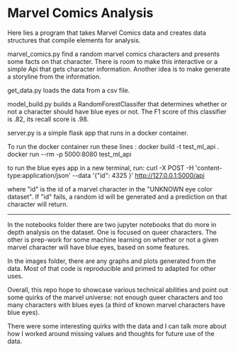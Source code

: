 # Marvel Comics Analysis

Here lies a program that takes Marvel Comics data and creates data structures that compile elements for analysis. 

marvel_comics.py find a random marvel comics characters and presents some facts on that character. There is room to make this interactive or a simple Api that gets character information. Another idea is to make generate a storyline from the information. 

get_data.py loads the data from a csv file. 

model_build.py builds a RandomForestClassifer that determines whether or not a character should have blue eyes or not. The F1 score of this classifier is .82, its recall score is .98. 

server.py is a simple flask app that runs in a docker container. 

To run the docker container run these lines :
    docker build -t test_ml_api .  
    docker run --rm -p 5000:8080 test_ml_api

to run the blue eyes app in a new terminal, run:
    curl -X POST -H 'content-type:application/json' --data '{"id": 4325 }' http://127.0.0.1:5000/api

where "id" is the id of a marvel character in the "UNKNOWN eye color dataset". If "id" fails, a random id will be generated and a prediction on that character will return. 

--------------------

In the notebooks folder there are two jupyter notebooks that do more in depth analysis on the dataset. One is focused on queer characters. The other is prep-work for some machine learning on whether or not a given marvel character will have blue eyes, based on some features. 

In the images folder, there are any graphs and plots generated from the data. Most of that code is reproducible and primed to adapted for other uses.

Overall, this repo hope to showcase various technical abilities and point out some quirks of the marvel universe: not enough queer characters and too many characters with blues eyes (a third of known marvel characters have blue eyes). 

There were some interesting quirks with the data and I can talk more about how I worked around missing values and thoughts for future use of the data.  

